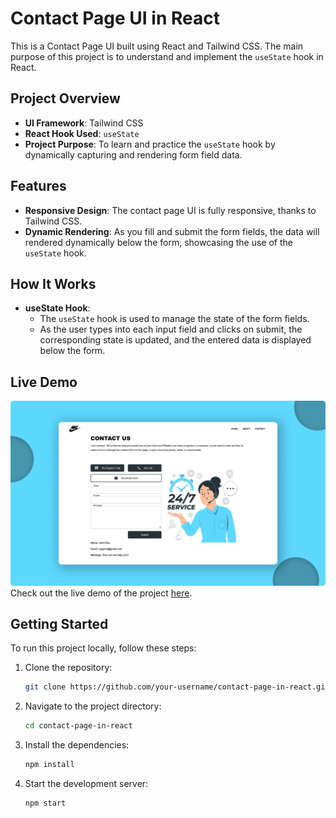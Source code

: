 # Contact Page UI in React

This is a Contact Page UI built using React and Tailwind CSS. The main purpose of this project is to understand and implement the `useState` hook in React.

## Project Overview

- **UI Framework**: Tailwind CSS
- **React Hook Used**: `useState`
- **Project Purpose**: To learn and practice the `useState` hook by dynamically capturing and rendering form field data.

## Features

- **Responsive Design**: The contact page UI is fully responsive, thanks to Tailwind CSS.
- **Dynamic Rendering**: As you fill and submit the form fields, the data will rendered dynamically below the form, showcasing the use of the `useState` hook.

## How It Works

- **useState Hook**: 
  - The `useState` hook is used to manage the state of the form fields.
  - As the user types into each input field and clicks on submit, the corresponding state is updated, and the entered data is displayed below the form.

## Live Demo
![Demo Image](https://github.com/Gitnaseem745/contact-page-in-react/blob/main/src/assets/demoImage.png)
Check out the live demo of the project [here](https://contact-page-in-react.vercel.app/).

## Getting Started

To run this project locally, follow these steps:

1. Clone the repository:
   ```bash
   git clone https://github.com/your-username/contact-page-in-react.git
2. Navigate to the project directory:
   ```bash
   cd contact-page-in-react
3. Install the dependencies:
   ```bash
   npm install

4. Start the development server:
   ```bash
   npm start
